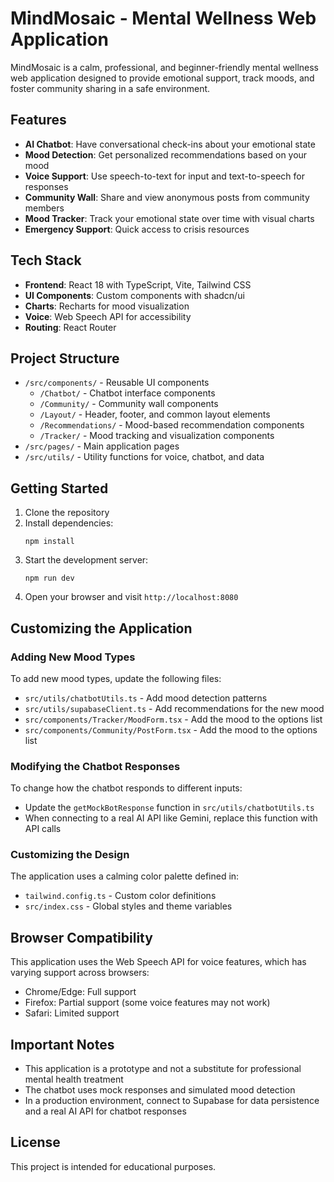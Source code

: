 
# MindMosaic - Mental Wellness Web Application

MindMosaic is a calm, professional, and beginner-friendly mental wellness web application designed to provide emotional support, track moods, and foster community sharing in a safe environment.

## Features

- **AI Chatbot**: Have conversational check-ins about your emotional state
- **Mood Detection**: Get personalized recommendations based on your mood
- **Voice Support**: Use speech-to-text for input and text-to-speech for responses
- **Community Wall**: Share and view anonymous posts from community members
- **Mood Tracker**: Track your emotional state over time with visual charts
- **Emergency Support**: Quick access to crisis resources

## Tech Stack

- **Frontend**: React 18 with TypeScript, Vite, Tailwind CSS
- **UI Components**: Custom components with shadcn/ui
- **Charts**: Recharts for mood visualization
- **Voice**: Web Speech API for accessibility
- **Routing**: React Router

## Project Structure

- `/src/components/` - Reusable UI components
  - `/Chatbot/` - Chatbot interface components
  - `/Community/` - Community wall components
  - `/Layout/` - Header, footer, and common layout elements
  - `/Recommendations/` - Mood-based recommendation components
  - `/Tracker/` - Mood tracking and visualization components
- `/src/pages/` - Main application pages
- `/src/utils/` - Utility functions for voice, chatbot, and data

## Getting Started

1. Clone the repository
2. Install dependencies:
   ```
   npm install
   ```
3. Start the development server:
   ```
   npm run dev
   ```
4. Open your browser and visit `http://localhost:8080`

## Customizing the Application

### Adding New Mood Types

To add new mood types, update the following files:
- `src/utils/chatbotUtils.ts` - Add mood detection patterns
- `src/utils/supabaseClient.ts` - Add recommendations for the new mood
- `src/components/Tracker/MoodForm.tsx` - Add the mood to the options list
- `src/components/Community/PostForm.tsx` - Add the mood to the options list

### Modifying the Chatbot Responses

To change how the chatbot responds to different inputs:
- Update the `getMockBotResponse` function in `src/utils/chatbotUtils.ts`
- When connecting to a real AI API like Gemini, replace this function with API calls

### Customizing the Design

The application uses a calming color palette defined in:
- `tailwind.config.ts` - Custom color definitions
- `src/index.css` - Global styles and theme variables

## Browser Compatibility

This application uses the Web Speech API for voice features, which has varying support across browsers:
- Chrome/Edge: Full support
- Firefox: Partial support (some voice features may not work)
- Safari: Limited support

## Important Notes

- This application is a prototype and not a substitute for professional mental health treatment
- The chatbot uses mock responses and simulated mood detection
- In a production environment, connect to Supabase for data persistence and a real AI API for chatbot responses

## License

This project is intended for educational purposes.

